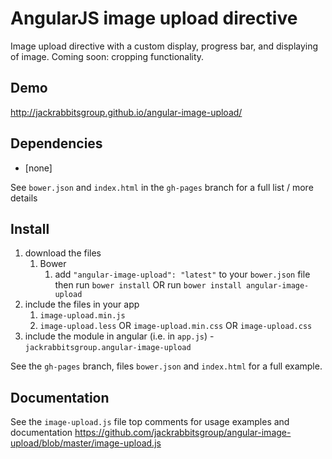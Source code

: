 # AngularJS image upload directive

Image upload directive with a custom display, progress bar, and displaying of image.
Coming soon: cropping functionality.

## Demo
http://jackrabbitsgroup.github.io/angular-image-upload/

## Dependencies
- [none]

See `bower.json` and `index.html` in the `gh-pages` branch for a full list / more details

## Install
1. download the files
	1. Bower
		1. add `"angular-image-upload": "latest"` to your `bower.json` file then run `bower install` OR run `bower install angular-image-upload`
2. include the files in your app
	1. `image-upload.min.js`
	2. `image-upload.less` OR `image-upload.min.css` OR `image-upload.css`
3. include the module in angular (i.e. in `app.js`) - `jackrabbitsgroup.angular-image-upload`

See the `gh-pages` branch, files `bower.json` and `index.html` for a full example.


## Documentation
See the `image-upload.js` file top comments for usage examples and documentation
https://github.com/jackrabbitsgroup/angular-image-upload/blob/master/image-upload.js